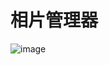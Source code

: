 # 相片管理器
![image](https://raw.githubusercontent.com/Newway1997/PhotosManagement/master/image/image1.PNG)